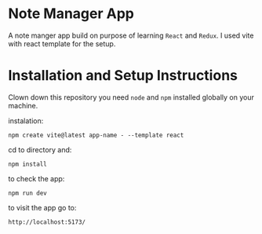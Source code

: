 # Note Manager App 

A note manger app build on purpose of learning `React` and `Redux`. I used vite with react template for the setup.

# Installation and Setup Instructions
Clown down this repository you need `node` and `npm` installed globally on your machine.

instalation: 

`npm create vite@latest app-name - --template react`

cd to directory and:

`npm install`

to check the app:

`npm run dev`

to visit the app go to:

`http://localhost:5173/`

